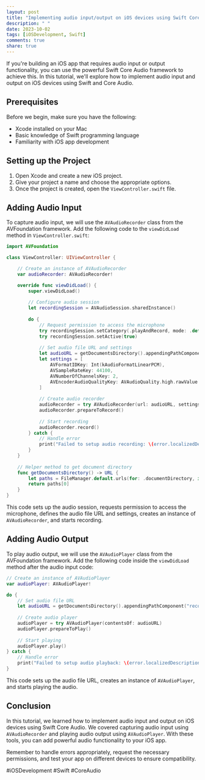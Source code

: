 ```yaml
---
layout: post
title: "Implementing audio input/output on iOS devices using Swift Core Audio"
description: " "
date: 2023-10-02
tags: [iOSDevelopment, Swift]
comments: true
share: true
---
```


If you're building an iOS app that requires audio input or output functionality, you can use the powerful Swift Core Audio framework to achieve this. In this tutorial, we'll explore how to implement audio input and output on iOS devices using Swift and Core Audio.

## Prerequisites

Before we begin, make sure you have the following:

- Xcode installed on your Mac
- Basic knowledge of Swift programming language
- Familiarity with iOS app development

## Setting up the Project

1. Open Xcode and create a new iOS project.
2. Give your project a name and choose the appropriate options.
3. Once the project is created, open the `ViewController.swift` file.

## Adding Audio Input

To capture audio input, we will use the `AVAudioRecorder` class from the AVFoundation framework. Add the following code to the `viewDidLoad` method in `ViewController.swift`:

```swift
import AVFoundation

class ViewController: UIViewController {

    // Create an instance of AVAudioRecorder
    var audioRecorder: AVAudioRecorder!

    override func viewDidLoad() {
        super.viewDidLoad()
        
        // Configure audio session
        let recordingSession = AVAudioSession.sharedInstance()
        
        do {
            // Request permission to access the microphone
            try recordingSession.setCategory(.playAndRecord, mode: .default)
            try recordingSession.setActive(true)
            
            // Set audio file URL and settings
            let audioURL = getDocumentsDirectory().appendingPathComponent("recording.wav")
            let settings = [
                AVFormatIDKey: Int(kAudioFormatLinearPCM),
                AVSampleRateKey: 44100,
                AVNumberOfChannelsKey: 2,
                AVEncoderAudioQualityKey: AVAudioQuality.high.rawValue
            ]
            
            // Create audio recorder
            audioRecorder = try AVAudioRecorder(url: audioURL, settings: settings)
            audioRecorder.prepareToRecord()
            
            // Start recording
            audioRecorder.record()
        } catch {
            // Handle error
            print("Failed to setup audio recording: \(error.localizedDescription)")
        }
    }
    
    // Helper method to get document directory
    func getDocumentsDirectory() -> URL {
        let paths = FileManager.default.urls(for: .documentDirectory, in: .userDomainMask)
        return paths[0]
    }
}
```

This code sets up the audio session, requests permission to access the microphone, defines the audio file URL and settings, creates an instance of `AVAudioRecorder`, and starts recording.

## Adding Audio Output

To play audio output, we will use the `AVAudioPlayer` class from the AVFoundation framework. Add the following code inside the `viewDidLoad` method after the audio input code:

```swift
// Create an instance of AVAudioPlayer
var audioPlayer: AVAudioPlayer!

do {
    // Set audio file URL
    let audioURL = getDocumentsDirectory().appendingPathComponent("recording.wav")
    
    // Create audio player
    audioPlayer = try AVAudioPlayer(contentsOf: audioURL)
    audioPlayer.prepareToPlay()
    
    // Start playing
    audioPlayer.play()
} catch {
    // Handle error
    print("Failed to setup audio playback: \(error.localizedDescription)")
}
```

This code sets up the audio file URL, creates an instance of `AVAudioPlayer`, and starts playing the audio.

## Conclusion

In this tutorial, we learned how to implement audio input and output on iOS devices using Swift Core Audio. We covered capturing audio input using `AVAudioRecorder` and playing audio output using `AVAudioPlayer`. With these tools, you can add powerful audio functionality to your iOS app.

Remember to handle errors appropriately, request the necessary permissions, and test your app on different devices to ensure compatibility.

#iOSDevelopment #Swift #CoreAudio